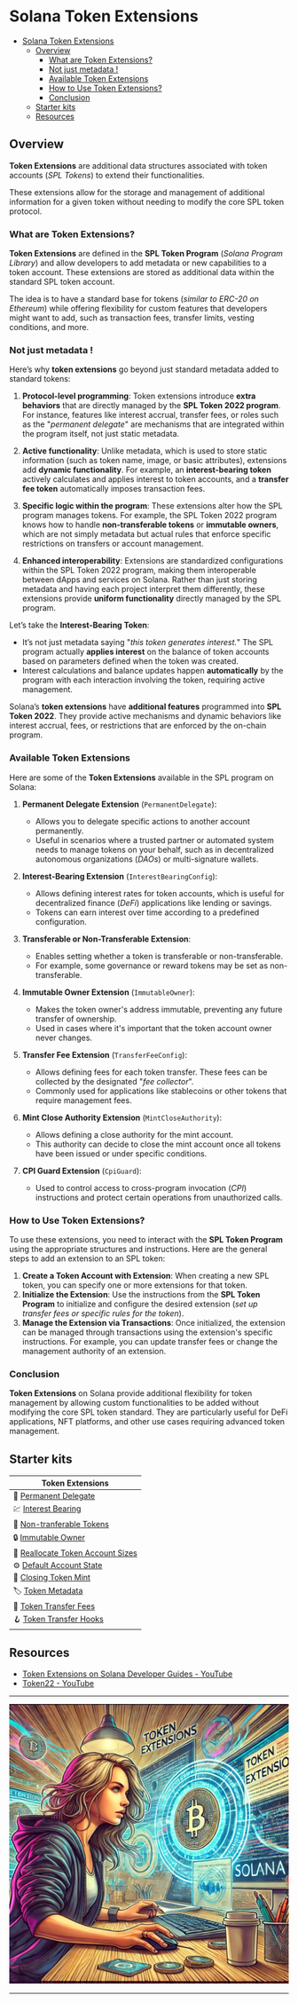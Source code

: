 # Solana Token Extensions



<!-- TOC -->

- [Solana Token Extensions](#solana-token-extensions)
	- [Overview](#overview)
		- [What are Token Extensions?](#what-are-token-extensions)
		- [Not just metadata !](#not-just-metadata-)
		- [Available Token Extensions](#available-token-extensions)
		- [How to Use Token Extensions?](#how-to-use-token-extensions)
		- [Conclusion](#conclusion)
	- [Starter kits](#starter-kits)
	- [Resources](#resources)

<!-- /TOC -->



## Overview

**Token Extensions** are additional data structures associated with token accounts (_SPL Tokens_) to extend their functionalities.

These extensions allow for the storage and management of additional information for a given token without needing to modify the core SPL token protocol.


### What are Token Extensions?

**Token Extensions** are defined in the **SPL Token Program** (_Solana Program Library_) and allow developers to add metadata or new capabilities to a token account. These extensions are stored as additional data within the standard SPL token account.

The idea is to have a standard base for tokens (_similar to ERC-20 on Ethereum_) while offering flexibility for custom features that developers might want to add, such as transaction fees, transfer limits, vesting conditions, and more.


### Not just metadata !

Here’s why **token extensions** go beyond just standard metadata added to standard tokens:

1. **Protocol-level programming**:
   Token extensions introduce **extra behaviors** that are directly managed by the **SPL Token 2022 program**. For instance, features like interest accrual, transfer fees, or roles such as the "_permanent delegate_" are mechanisms that are integrated within the program itself, not just static metadata.

2. **Active functionality**:
   Unlike metadata, which is used to store static information (such as token name, image, or basic attributes), extensions add **dynamic functionality**. For example, an **interest-bearing token** actively calculates and applies interest to token accounts, and a **transfer fee token** automatically imposes transaction fees.

3. **Specific logic within the program**:
   These extensions alter how the SPL program manages tokens. For example, the SPL Token 2022 program knows how to handle **non-transferable tokens** or **immutable owners**, which are not simply metadata but actual rules that enforce specific restrictions on transfers or account management.

4. **Enhanced interoperability**:
   Extensions are standardized configurations within the SPL Token 2022 program, making them interoperable between dApps and services on Solana. Rather than just storing metadata and having each project interpret them differently, these extensions provide **uniform functionality** directly managed by the SPL program.

Let’s take the **Interest-Bearing Token**:
- It’s not just metadata saying "_this token generates interest._" The SPL program actually **applies interest** on the balance of token accounts based on parameters defined when the token was created.
- Interest calculations and balance updates happen **automatically** by the program with each interaction involving the token, requiring active management.

Solana’s **token extensions** have **additional features** programmed into **SPL Token 2022**. They provide active mechanisms and dynamic behaviors like interest accrual, fees, or restrictions that are enforced by the on-chain program.


### Available Token Extensions

Here are some of the **Token Extensions** available in the SPL program on Solana:

1. **Permanent Delegate Extension** (`PermanentDelegate`):
   - Allows you to delegate specific actions to another account permanently.
   - Useful in scenarios where a trusted partner or automated system needs to manage tokens on your behalf, such as in decentralized autonomous organizations (_DAOs_) or multi-signature wallets.

2. **Interest-Bearing Extension** (`InterestBearingConfig`):
   - Allows defining interest rates for token accounts, which is useful for decentralized finance (_DeFi_) applications like lending or savings.
   - Tokens can earn interest over time according to a predefined configuration.

3. **Transferable or Non-Transferable Extension**:
   - Enables setting whether a token is transferable or non-transferable.
   - For example, some governance or reward tokens may be set as non-transferable.

4. **Immutable Owner Extension** (`ImmutableOwner`):
   - Makes the token owner's address immutable, preventing any future transfer of ownership.
   - Used in cases where it's important that the token account owner never changes.

5. **Transfer Fee Extension** (`TransferFeeConfig`):
   - Allows defining fees for each token transfer. These fees can be collected by the designated "_fee collector_".
   - Commonly used for applications like stablecoins or other tokens that require management fees.

6. **Mint Close Authority Extension** (`MintCloseAuthority`):
   - Allows defining a close authority for the mint account.
   - This authority can decide to close the mint account once all tokens have been issued or under specific conditions.

7. **CPI Guard Extension** (`CpiGuard`):
   - Used to control access to cross-program invocation (_CPI_) instructions and protect certain operations from unauthorized calls.


### How to Use Token Extensions?

To use these extensions, you need to interact with the **SPL Token Program** using the appropriate structures and instructions. Here are the general steps to add an extension to an SPL token:

1. **Create a Token Account with Extension**: When creating a new SPL token, you can specify one or more extensions for that token.
2. **Initialize the Extension**: Use the instructions from the **SPL Token Program** to initialize and configure the desired extension (_set up transfer fees or specific rules for the token_).
3. **Manage the Extension via Transactions**: Once initialized, the extension can be managed through transactions using the extension's specific instructions. For example, you can update transfer fees or change the management authority of an extension.


### Conclusion

**Token Extensions** on Solana provide additional flexibility for token management by allowing custom functionalities to be added without modifying the core SPL token standard. They are particularly useful for DeFi applications, NFT platforms, and other use cases requiring advanced token management.


## Starter kits

| Token Extensions                                                   |
| ------------------------------------------------------------------ |
| 👔 [Permanent Delegate](./markdown/permanent_delegate.md)          |
| 💹 [Interest Bearing](./markdown/interest_bearing.md)              |
| 🚫 [Non-tranferable Tokens](./markdown/non_transferable_tokens.md) |
| 🔒 [Immutable Owner](./markdown/immutable_owner.md)                |
| 📏 [Reallocate Token Account Sizes](./markdown/reallocate_size.md) |
| ⚙️ [Default Account State](./markdown/default_account_state.md)    |
| 🚧 [Closing Token Mint](./markdown/closing_token_mints.md)         |
| 🏷️ [Token Metadata](./markdown/token_metadata.md)                  |
| 💸 [Token Transfer Fees](./markdown/token_transfer_fees.md)        |
| 🪝 [Token Transfer Hooks](./markdown/token_transfer_hooks.md)      |


## Resources

- [Token Extensions on Solana Developer Guides - YouTube](https://www.youtube.com/playlist?list=PLilwLeBwGuK6imBuGLSLmzMEyj6yVHGDO)
- [Token22 - YouTube](https://www.youtube.com/playlist?list=PLmAMfj0qP2wy3VkQwBSghl4pMn1Nngq_P)


----

![](markdown/2024-10-09-12-54-58.png)

----

